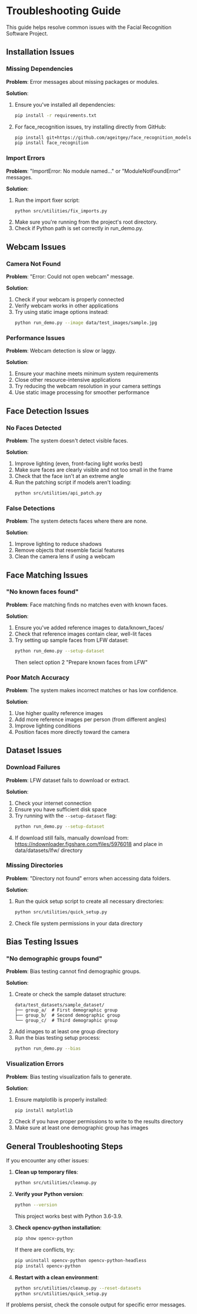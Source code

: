 # Troubleshooting Guide

This guide helps resolve common issues with the Facial Recognition Software Project.

## Installation Issues

### Missing Dependencies

**Problem**: Error messages about missing packages or modules.

**Solution**:
1. Ensure you've installed all dependencies:
   ```bash
   pip install -r requirements.txt
   ```
2. For face_recognition issues, try installing directly from GitHub:
   ```bash
   pip install git+https://github.com/ageitgey/face_recognition_models
   pip install face_recognition
   ```

### Import Errors

**Problem**: "ImportError: No module named..." or "ModuleNotFoundError" messages.

**Solution**:
1. Run the import fixer script:
   ```bash
   python src/utilities/fix_imports.py
   ```
2. Make sure you're running from the project's root directory.
3. Check if Python path is set correctly in run_demo.py.

## Webcam Issues

### Camera Not Found

**Problem**: "Error: Could not open webcam" message.

**Solution**:
1. Check if your webcam is properly connected
2. Verify webcam works in other applications
3. Try using static image options instead:
   ```bash
   python run_demo.py --image data/test_images/sample.jpg
   ```

### Performance Issues

**Problem**: Webcam detection is slow or laggy.

**Solution**:
1. Ensure your machine meets minimum system requirements
2. Close other resource-intensive applications
3. Try reducing the webcam resolution in your camera settings
4. Use static image processing for smoother performance

## Face Detection Issues

### No Faces Detected

**Problem**: The system doesn't detect visible faces.

**Solution**:
1. Improve lighting (even, front-facing light works best)
2. Make sure faces are clearly visible and not too small in the frame
3. Check that the face isn't at an extreme angle
4. Run the patching script if models aren't loading:
   ```bash
   python src/utilities/api_patch.py
   ```

### False Detections

**Problem**: The system detects faces where there are none.

**Solution**:
1. Improve lighting to reduce shadows
2. Remove objects that resemble facial features
3. Clean the camera lens if using a webcam

## Face Matching Issues

### "No known faces found"

**Problem**: Face matching finds no matches even with known faces.

**Solution**:
1. Ensure you've added reference images to data/known_faces/
2. Check that reference images contain clear, well-lit faces
3. Try setting up sample faces from LFW dataset:
   ```bash
   python run_demo.py --setup-dataset
   ```
   Then select option 2 "Prepare known faces from LFW"

### Poor Match Accuracy

**Problem**: The system makes incorrect matches or has low confidence.

**Solution**:
1. Use higher quality reference images
2. Add more reference images per person (from different angles)
3. Improve lighting conditions
4. Position faces more directly toward the camera

## Dataset Issues

### Download Failures

**Problem**: LFW dataset fails to download or extract.

**Solution**:
1. Check your internet connection
2. Ensure you have sufficient disk space
3. Try running with the `--setup-dataset` flag:
   ```bash
   python run_demo.py --setup-dataset
   ```
4. If download still fails, manually download from:
   https://ndownloader.figshare.com/files/5976018
   and place in data/datasets/lfw/ directory

### Missing Directories

**Problem**: "Directory not found" errors when accessing data folders.

**Solution**:
1. Run the quick setup script to create all necessary directories:
   ```bash
   python src/utilities/quick_setup.py
   ```
2. Check file system permissions in your data directory

## Bias Testing Issues

### "No demographic groups found"

**Problem**: Bias testing cannot find demographic groups.

**Solution**:
1. Create or check the sample dataset structure:
   ```
   data/test_datasets/sample_dataset/
   ├── group_a/  # First demographic group
   ├── group_b/  # Second demographic group
   └── group_c/  # Third demographic group
   ```
2. Add images to at least one group directory
3. Run the bias testing setup process:
   ```bash
   python run_demo.py --bias
   ```

### Visualization Errors

**Problem**: Bias testing visualization fails to generate.

**Solution**:
1. Ensure matplotlib is properly installed:
   ```bash
   pip install matplotlib
   ```
2. Check if you have proper permissions to write to the results directory
3. Make sure at least one demographic group has images

## General Troubleshooting Steps

If you encounter any other issues:

1. **Clean up temporary files**:
   ```bash
   python src/utilities/cleanup.py
   ```

2. **Verify your Python version**:
   ```bash
   python --version
   ```
   This project works best with Python 3.6-3.9.

3. **Check opencv-python installation**:
   ```bash
   pip show opencv-python
   ```
   If there are conflicts, try:
   ```bash
   pip uninstall opencv-python opencv-python-headless
   pip install opencv-python
   ```

4. **Restart with a clean environment**:
   ```bash
   python src/utilities/cleanup.py --reset-datasets
   python src/utilities/quick_setup.py
   ```

If problems persist, check the console output for specific error messages.
